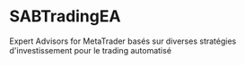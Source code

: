 # SABTradingEA
Expert Advisors for MetaTrader basés sur diverses stratégies d'investissement pour le trading automatisé
